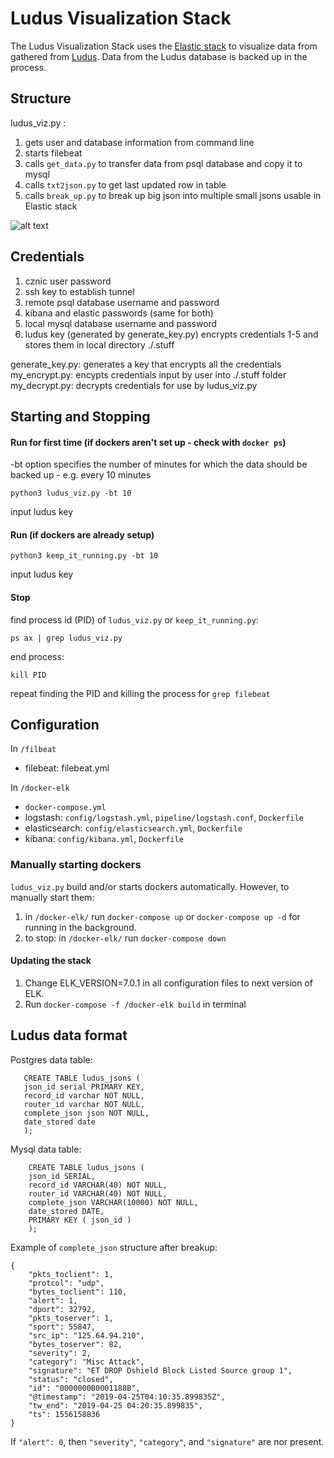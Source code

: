 
# Ludus Visualization Stack

The Ludus Visualization Stack uses the [Elastic stack](https://www.elastic.co/) to visualize data from gathered from [Ludus](https://github.com/stratosphereips/Ludus). Data from the Ludus database is backed up in the process. 

## Structure

ludus_viz.py :
1. gets user and database information from command line
2. starts filebeat
3. calls `get_data.py` to transfer data from psql database and copy it to mysql
4. calls `txt2json.py` to get last updated row in table
5. calls `break_up.py` to break up big json into multiple small jsons usable in Elastic stack

![alt text](https://github.com/xvanov/str/blob/master/ludus.png)

## Credentials

1. cznic user password
2. ssh key to establish tunnel
3. remote psql database username and password
4. kibana and elastic passwords (same for both)
5. local mysql database username and password
6. ludus key (generated by generate_key.py) encrypts credentials 1-5 and stores them in local directory ./.stuff

generate_key.py: generates a key that encrypts all the credentials
my_encrypt.py: encypts credentials input by user into ./.stuff folder 
my_decrypt.py: decrypts credentials for use by ludus_viz.py

## Starting and Stopping

#### Run for first time (if dockers aren't set up - check with ```docker ps```)

-bt option specifies the number of minutes for which the data should be backed up - e.g. every 10 minutes
```
python3 ludus_viz.py -bt 10
```
input ludus key

#### Run (if dockers are already setup)
```
python3 keep_it_running.py -bt 10
```
input ludus key

#### Stop

find process id (PID) of ```ludus_viz.py``` or ```keep_it_running.py```:
```
ps ax | grep ludus_viz.py
```
end process:
```
kill PID
```
repeat finding the PID and killing the process for ```grep filebeat```

## Configuration

In `/filbeat`
  * filebeat: filebeat.yml
  
 In `/docker-elk`
   * `docker-compose.yml`
   * logstash: `config/logstash.yml`, `pipeline/logstash.conf`, `Dockerfile`
   * elasticsearch: `config/elasticsearch.yml`, `Dockerfile`
   * kibana: `config/kibana.yml`, `Dockerfile`
   
### Manually starting dockers
```ludus_viz.py``` build and/or starts dockers automatically. However, to manually start them:
1. in ```/docker-elk/``` run ```docker-compose up``` or ```docker-compose up -d``` for running in the background.
2. to stop: in ```/docker-elk/``` run ```docker-compose down```

#### Updating the stack
1. Change ELK_VERSION=7.0.1 in all configuration files to next version of ELK.
2. Run `docker-compose -f /docker-elk build` in terminal

## Ludus data format 
Postgres data table:

	   CREATE TABLE ludus_jsons (
	   json_id serial PRIMARY KEY,
	   record_id varchar NOT NULL,
	   router_id varchar NOT NULL,
	   complete_json json NOT NULL,
	   date_stored date
	   );
	   
Mysql data table:

	    CREATE TABLE ludus_jsons (
	    json_id SERIAL,
	    record_id VARCHAR(40) NOT NULL,
	    router_id VARCHAR(40) NOT NULL,
	    complete_json VARCHAR(10000) NOT NULL,
	    date_stored DATE,
	    PRIMARY KEY ( json_id )
	    );

Example of `complete_json` structure after breakup:
 
    {
	    "pkts_toclient": 1, 
	    "protcol": "udp", 
	    "bytes_toclient": 110, 
	    "alert": 1, 
	    "dport": 32792, 
	    "pkts_toserver": 1, 
	    "sport": 55847, 
	    "src_ip": "125.64.94.210", 
	    "bytes_toserver": 82, 
	    "severity": 2, 
	    "category": "Misc Attack", 
	    "signature": "ET DROP Dshield Block Listed Source group 1", 
	    "status": "closed", 
	    "id": "0000000B0001188B", 
	    "@timestamp": "2019-04-25T04:10:35.899835Z",
	    "tw_end": "2019-04-25 04:20:35.899835", 
	    "ts": 1556158836
    }
	
If `"alert": 0`, then `"severity"`, `"category"`, and `"signature"` are nor present.


<!--stackedit_data:
eyJoaXN0b3J5IjpbNjkzMjk5MjkzXX0=
-->

